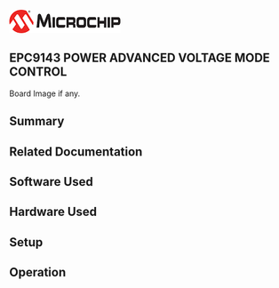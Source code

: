 ![image](images/microchip.jpg) 

## EPC9143 POWER ADVANCED VOLTAGE MODE CONTROL

Board Image if any.

## Summary


## Related Documentation


## Software Used 


## Hardware Used


## Setup


## Operation



